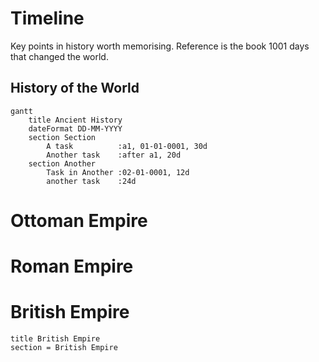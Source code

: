 # Timeline
Key points in history worth memorising. Reference is the book 1001 days that changed the world.

## History of the World
```mermaid
gantt
    title Ancient History
    dateFormat DD-MM-YYYY
    section Section
        A task          :a1, 01-01-0001, 30d
        Another task    :after a1, 20d
    section Another
        Task in Another :02-01-0001, 12d
        another task    :24d
```

# Ottoman Empire

# Roman Empire

# British Empire
```mermaid
title British Empire
section = British Empire
```
